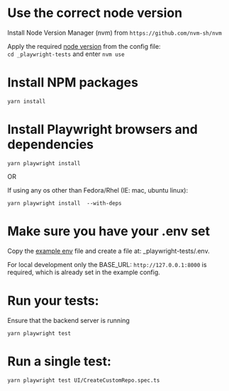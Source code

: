 # Use the correct node version

Install Node Version Manager (nvm) from `https://github.com/nvm-sh/nvm`

Apply the required [node version](_playwright-tests/.nvmrc) from the config file:  
 `cd _playwright-tests` and enter `nvm use`

# Install NPM packages

`yarn install`

# Install Playwright browsers and dependencies

`yarn playwright install `

OR

If using any os other than Fedora/Rhel (IE: mac, ubuntu linux):

`yarn playwright install  --with-deps`

# Make sure you have your .env set

Copy the [example env](example.env) file and create a file at: \_playwright-tests/.env.

For local development only the BASE_URL: `http://127.0.0.1:8000` is required, which is already set in the example config.

# Run your tests:

Ensure that the backend server is running

`yarn playwright test`

# Run a single test:

`yarn playwright test UI/CreateCustomRepo.spec.ts`
